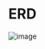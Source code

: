 # ERD
![image](https://user-images.githubusercontent.com/66781422/187813975-fda55d90-9a5c-45e1-9b8f-274cb1359078.png)

